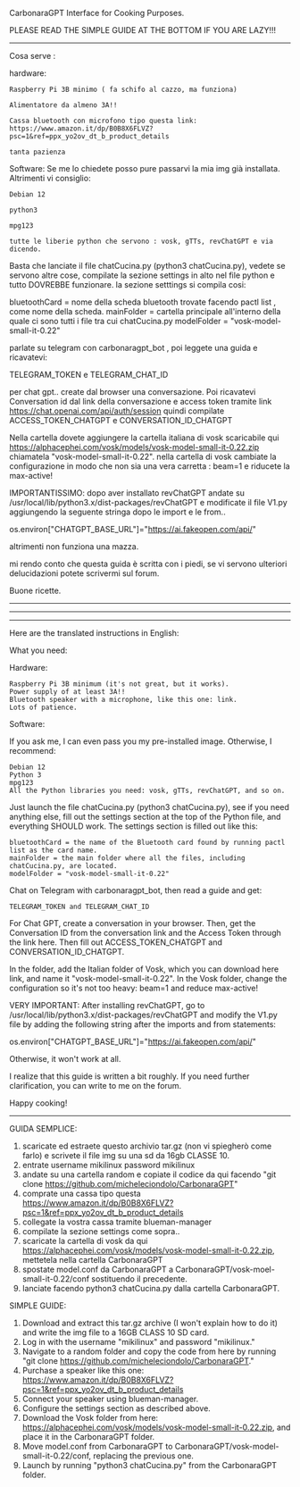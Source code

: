 CarbonaraGPT Interface for Cooking Purposes.

PLEASE READ THE SIMPLE GUIDE AT THE BOTTOM IF YOU ARE LAZY!!!




-------------

Cosa serve :

hardware:

    Raspberry Pi 3B minimo ( fa schifo al cazzo, ma funziona)

    Alimentatore da almeno 3A!!

    Cassa bluetooth con microfono tipo questa link: https://www.amazon.it/dp/B0B8X6FLVZ?psc=1&ref=ppx_yo2ov_dt_b_product_details

    tanta pazienza

Software: Se me lo chiedete posso pure passarvi la mia img già installata. Altrimenti vi consiglio:

    Debian 12

    python3

    mpg123

    tutte le liberie python che servono : vosk, gTTs, revChatGPT e via dicendo.

Basta che lanciate il file chatCucina.py (python3 chatCucina.py), vedete se servono altre cose, compilate la sezione settings in alto nel file python e tutto DOVREBBE funzionare. la sezione setttings si compila cosi:

bluetoothCard = nome della scheda bluetooth trovate facendo pactl list , come nome della scheda. mainFolder = cartella principale all'interno della quale ci sono tutti i file tra cui chatCucina.py modelFolder = "vosk-model-small-it-0.22"

parlate su telegram con carbonaragpt_bot , poi leggete una guida e ricavatevi:

TELEGRAM_TOKEN e TELEGRAM_CHAT_ID

per chat gpt.. create dal browser una conversazione. Poi ricavatevi Conversation id dal link della conversazione e access token tramite link https://chat.openai.com/api/auth/session quindi compilate ACCESS_TOKEN_CHATGPT e CONVERSATION_ID_CHATGPT

Nella cartella dovete aggiungere la cartella italiana di vosk scaricabile qui https://alphacephei.com/vosk/models/vosk-model-small-it-0.22.zip chiamatela "vosk-model-small-it-0.22". nella cartella di vosk cambiate la configurazione in modo che non sia una vera carretta : beam=1 e riducete la max-active!

IMPORTANTISSIMO: dopo aver installato revChatGPT andate su /usr/local/lib/python3.x/dist-packages/revChatGPT e modificate il file V1.py aggiungendo la seguente stringa dopo le import e le from..

os.environ["CHATGPT_BASE_URL"]="https://ai.fakeopen.com/api/"

altrimenti non funziona una mazza.

mi rendo conto che questa guida è scritta con i piedi, se vi servono ulteriori delucidazioni potete scrivermi sul forum.

Buone ricette.

--------------------------------------------------
--------------------------------------------------
--------------------------------------------------



Here are the translated instructions in English:

What you need:

Hardware:

    Raspberry Pi 3B minimum (it's not great, but it works).
    Power supply of at least 3A!!
    Bluetooth speaker with a microphone, like this one: link.
    Lots of patience.

Software:

If you ask me, I can even pass you my pre-installed image. Otherwise, I recommend:

    Debian 12
    Python 3
    mpg123
    All the Python libraries you need: vosk, gTTs, revChatGPT, and so on.

Just launch the file chatCucina.py (python3 chatCucina.py), see if you need anything else, fill out the settings section at the top of the Python file, and everything SHOULD work. The settings section is filled out like this:

    bluetoothCard = the name of the Bluetooth card found by running pactl list as the card name.
    mainFolder = the main folder where all the files, including chatCucina.py, are located.
    modelFolder = "vosk-model-small-it-0.22"

Chat on Telegram with carbonaragpt_bot, then read a guide and get:

    TELEGRAM_TOKEN and TELEGRAM_CHAT_ID

For Chat GPT, create a conversation in your browser. Then, get the Conversation ID from the conversation link and the Access Token through the link here. Then fill out ACCESS_TOKEN_CHATGPT and CONVERSATION_ID_CHATGPT.

In the folder, add the Italian folder of Vosk, which you can download here link, and name it "vosk-model-small-it-0.22". In the Vosk folder, change the configuration so it's not too heavy: beam=1 and reduce max-active!

VERY IMPORTANT: After installing revChatGPT, go to /usr/local/lib/python3.x/dist-packages/revChatGPT and modify the V1.py file by adding the following string after the imports and from statements:



os.environ["CHATGPT_BASE_URL"]="https://ai.fakeopen.com/api/"

Otherwise, it won't work at all.

I realize that this guide is written a bit roughly. If you need further clarification, you can write to me on the forum.

Happy cooking!

--------------------------------------------------------------------------------------------------------------------------------------------------------------------------


GUIDA SEMPLICE:
1) scaricate ed estraete questo archivio tar.gz (non vi spiegherò come farlo) e scrivete il file img su una sd da 16gb CLASSE 10.
2) entrate username mikilinux password mikilinux 
3) andate su una cartella random e copiate il codice da qui facendo "git clone https://github.com/micheleciondolo/CarbonaraGPT"
4) comprate una cassa tipo questa https://www.amazon.it/dp/B0B8X6FLVZ?psc=1&ref=ppx_yo2ov_dt_b_product_details
5) collegate la vostra cassa tramite blueman-manager
6) compilate la sezione settings come sopra..
7) scaricate la cartella di vosk da qui https://alphacephei.com/vosk/models/vosk-model-small-it-0.22.zip, mettetela nella cartella CarbonaraGPT
8) spostate model.conf da CarbonaraGPT a CarbonaraGPT/vosk-moel-small-it-0.22/conf sostituendo il precedente.
9) lanciate facendo python3 chatCucina.py dalla cartella CarbonaraGPT.



SIMPLE GUIDE:
1) Download and extract this tar.gz archive (I won't explain how to do it) and write the img file to a 16GB CLASS 10 SD card.
2) Log in with the username "mikilinux" and password "mikilinux."
3) Navigate to a random folder and copy the code from here by running "git clone https://github.com/micheleciondolo/CarbonaraGPT."
4) Purchase a speaker like this one: https://www.amazon.it/dp/B0B8X6FLVZ?psc=1&ref=ppx_yo2ov_dt_b_product_details
5) Connect your speaker using blueman-manager.
6) Configure the settings section as described above.
7) Download the Vosk folder from here: https://alphacephei.com/vosk/models/vosk-model-small-it-0.22.zip, and place it in the CarbonaraGPT folder.
8) Move model.conf from CarbonaraGPT to CarbonaraGPT/vosk-model-small-it-0.22/conf, replacing the previous one.
9) Launch by running "python3 chatCucina.py" from the CarbonaraGPT folder.
